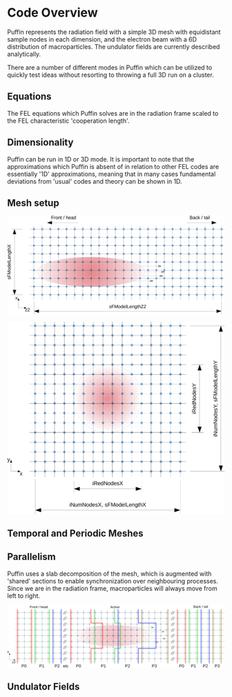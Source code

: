 # Code Overview

Puffin represents the radiation field with a simple 3D mesh with equidistant sample nodes in each dimension, and the electron beam with a 6D distribution of macroparticles. The undulator fields are currently described analytically.

There are a number of different modes in Puffin which can be utilized to quickly test ideas without resorting to throwing a full 3D run on a cluster.

## Equations

The FEL equations which Puffin solves are in the radiation frame scaled to the FEL characteristic 
'cooperation length'.

## Dimensionality

Puffin can be run in 1D or 3D mode. It is important to note that the approximations which Puffin is absent of in relation to other FEL codes are essentially '1D' approximations, meaning that in many cases fundamental deviations from 'usual' codes and theory can be shown in 1D.

## Mesh setup

![Alt Text](pics/long_mesh.png "Radiation mesh and propagating beam.")

![Alt Text](pics/trans_mesh2.png "Setup of the radiation mesh and macroparticle beam in the transverse plane.")

## Temporal and Periodic Meshes

## Parallelism

Puffin uses a slab decomposition of the mesh, which is augmented with 'shared' sections to enable synchronization over neighbouring processes. Since we are in the radiation frame, macroparticles will always move from left to right.

![Alt Text](pics/mpi_mesh4.png "Equivalent 2D representation of MPI memory distribution.")

## Undulator Fields


